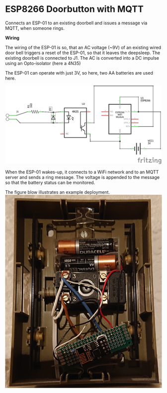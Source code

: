 # ESP8266 Doorbutton with MQTT
Connects an ESP-01 to an existing doorbell and issues a message via MQTT, when someone rings.


**Wiring**

The wiring of the ESP-01 is so, that an AC voltage (~9V) of an existing wired door bell triggers a reset of the ESP-01, so that it leaves the deepsleep. The existing doorbell is connected to J1. The AC is converted into a DC impulse using an Opto-isolator (here a 4N35)

The ESP-01 can operate with just 3V, so here, two AA batteries are used here.

![Wiring](Wiring/DoorBell_Schaltplan.png)


When the ESP-01 wakes-up, it connects to a WiFi network and to an MQTT server and sends a ring message. The voltage is appended to the message so that the battery status can be monitored.

The figure blow illustrates an example deployment. 
![Example](Wiring/Image_small.jpg)
